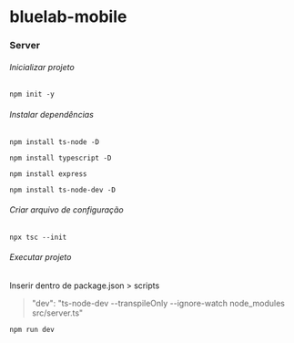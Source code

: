 # bluelab-mobile

### Server
###### Inicializar projeto
```console
npm init -y
```

###### Instalar dependências
```console
npm install ts-node -D

npm install typescript -D

npm install express

npm install ts-node-dev -D
```

###### Criar arquivo de configuração
```console
npx tsc --init
```

###### Executar projeto

Inserir dentro de package.json > scripts
>"dev": "ts-node-dev --transpileOnly --ignore-watch node_modules src/server.ts" 

```console
npm run dev
```

 
